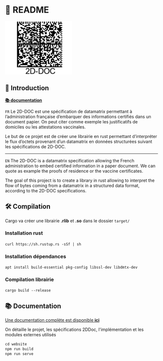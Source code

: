 # 📖 README

![02](/img/images/01-v2.png)

## 🚀 Introduction

[**📚 documentation**](http://acamusat.pages.insa-rouen.fr/lib2ddoc/)

`FR` Le 2D-DOC est une spécification de datamatrix permettant à l’administration française d’embarquer des informations certifiés dans un document papier.
On peut citer comme exemple les justificatifs de domiciles ou les attestations vaccinales.

Le but de ce projet est de créer une librairie en rust permettant d’interpréter le flux d’octets provenant d’un datamatrix en données structurées suivant les
spécifications de 2D-DOC.

---

`EN` The 2D-DOC is a datamatrix specification allowing the French administration to embed certified information in a paper document.
We can quote as example the proofs of residence or the vaccine certificates.

The goal of this project is to create a library in rust allowing to interpret the flow of bytes coming from a datamatrix in a structured data format, according to the 2D-DOC specifications.

## 🛠 Compilation

Cargo va créer une librairie **.rlib** et **.so** dans le dossier `target/`

### Installation rust
```curl https://sh.rustup.rs -sSf | sh```

### Installation dépendances

```apt install build-essential pkg-config libssl-dev libdmtx-dev```

### Compilation librairie
```cargo build --release```

## 📚 Documentation
[Une documentation complète est disponible **ici**](http://acamusat.pages.insa-rouen.fr/lib2ddoc/)

On détaille le projet, les spécifications 2DDoc, l'implémentation et les modules externes utilisés
```
cd website
npm run build
npm run serve
```